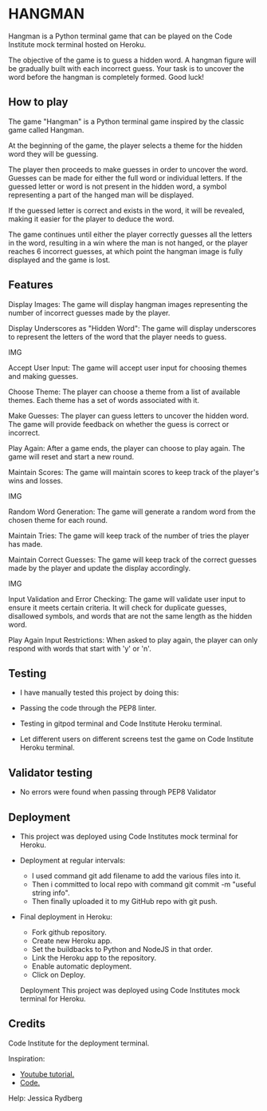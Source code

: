 # HANGMAN
Hangman is a Python terminal game that can be played on the Code Institute mock terminal hosted on Heroku.

The objective of the game is to guess a hidden word. A hangman figure will be gradually built with each incorrect guess. Your task is to uncover the word before the hangman is completely formed. Good luck!


## How to play
The game "Hangman" is a Python terminal game inspired by the classic game called Hangman.

At the beginning of the game, the player selects a theme for the hidden word they will be guessing.

The player then proceeds to make guesses in order to uncover the word. Guesses can be made for either the full word or individual letters. If the guessed letter or word is not present in the hidden word, a symbol representing a part of the hanged man will be displayed.

If the guessed letter is correct and exists in the word, it will be revealed, making it easier for the player to deduce the word.

The game continues until either the player correctly guesses all the letters in the word, resulting in a win where the man is not hanged, or the player reaches 6 incorrect guesses, at which point the hangman image is fully displayed and the game is lost.

## Features

Display Images: The game will display hangman images representing the number of incorrect guesses made by the player.

Display Underscores as "Hidden Word": The game will display underscores to represent the letters of the word that the player needs to guess.


IMG 

Accept User Input: The game will accept user input for choosing themes and making guesses.

Choose Theme: The player can choose a theme from a list of available themes. Each theme has a set of words associated with it.

Make Guesses: The player can guess letters to uncover the hidden word. The game will provide feedback on whether the guess is correct or incorrect.

Play Again: After a game ends, the player can choose to play again. The game will reset and start a new round.

Maintain Scores: The game will maintain scores to keep track of the player's wins and losses.


IMG 

Random Word Generation: The game will generate a random word from the chosen theme for each round.

Maintain Tries: The game will keep track of the number of tries the player has made.

Maintain Correct Guesses: The game will keep track of the correct guesses made by the player and update the display accordingly.


IMG

Input Validation and Error Checking: The game will validate user input to ensure it meets certain criteria. It will check for duplicate guesses, disallowed symbols, and words that are not the same length as the hidden word.

Play Again Input Restrictions: When asked to play again, the player can only respond with words that start with 'y' or 'n'.


## Testing
- I have manually tested this project by doing this:

- Passing the code through the PEP8 linter.
- Testing in gitpod terminal and Code Institute Heroku terminal.
- Let different users on different screens test the game on Code Institute Heroku terminal.

## Validator testing
- No errors were found when passing through PEP8 Validator

## Deployment
- This project was deployed using Code Institutes mock terminal for Heroku.

- Deployment at regular intervals:
  - I used command git add filename to add the various files into it.
  - Then i committed to local repo with command git commit -m "useful string info".
  - Then finally uploaded it to my GitHub repo with git push.
- Final deployment in Heroku:
  - Fork github repository.
  - Create new Heroku app.
  - Set the buildbacks to Python and NodeJS in that order.
  - Link the Heroku app to the repository.
  - Enable automatic deployment.
  - Click on Deploy.

  Deployment
This project was deployed using Code Institutes mock terminal for Heroku.

## Credits
Code Institute for the deployment terminal.

Inspiration:
- [Youtube tutorial.](https://www.youtube.com/watch?v=m4nEnsavl6w)
- [Code.](https://inventwithpython.com/invent4thed/chapter8.html.)

Help:
Jessica Rydberg

